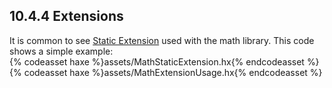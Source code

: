 ## 10.4.4 Extensions

It is common to see [Static Extension](lf-static-extension.md) used with the math library.  This code shows a simple example:  
{% codeasset haxe %}assets/MathStaticExtension.hx{% endcodeasset %}
{% codeasset haxe %}assets/MathExtensionUsage.hx{% endcodeasset %}
